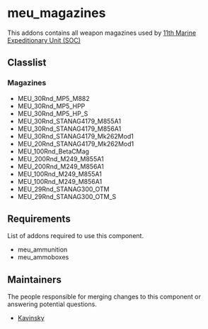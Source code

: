 meu_magazines
=================

This addons contains all weapon magazines used by [11th Marine Expeditionary Unit (SOC)](http://11thmeu.es)

## Classlist

### Magazines

* MEU_30Rnd_MP5_M882
* MEU_30Rnd_MP5_HPP
* MEU_30Rnd_MP5_HP_S
* MEU_30Rnd_STANAG4179_M855A1
* MEU_30Rnd_STANAG4179_M856A1
* MEU_30Rnd_STANAG4179_Mk262Mod1
* MEU_20Rnd_STANAG4179_Mk262Mod1
* MEU_100Rnd_BetaCMag
* MEU_200Rnd_M249_M855A1
* MEU_200Rnd_M249_M856A1
* MEU_100Rnd_M249_M855A1
* MEU_100Rnd_M249_M856A1
* MEU_29Rnd_STANAG300_OTM
* MEU_29Rnd_STANAG300_OTM_S

## Requirements

List of addons required to use this component.

- meu_ammunition
- meu_ammoboxes


## Maintainers

The people responsible for merging changes to this component or answering potential questions.

- [Kavinsky](https://github.com/kavinsky/)
